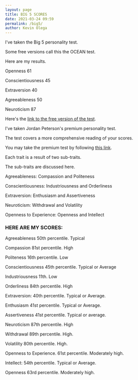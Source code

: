 ```yaml
--- 
layout: page
title: BIG 5 SCORES
date: 2021-03-24 09:59
permalink: /big5/ 
author: Kevin Olega 
--- 
```

I've taken the Big 5 personality test.

Some free versions call this the OCEAN test.

Here are my results.

Openness 61

Conscientiousness 45

Extraversion 40

Agreeableness 50

Neuroticism 87

Here's the [link to the free version of the test](https://www.truity.com/test/big-five-personality-test).

I've taken Jordan Peterson's premium personality test.

The test covers a more comprehensive reading of your scores.

You may take the premium test by following [this link](https://www.understandmyself.com/).

Each trait is a result of two sub-traits.

The sub-traits are discussed here.

Agreeableness: Compassion and Politeness

Conscientiousness: Industriousness and Orderliness

Extraversion: Enthusiasm and Assertiveness

Neuroticism: Withdrawal and Volatility

Openness to Experience: Openness and Intellect

### HERE ARE MY SCORES:

Agreeableness 50th percentile. Typical

Compassion 81st percentile. High

Politeness 16th percentile. Low

Conscientiousness 45th percentile. Typical or Average

Industriousness 11th. Low

Orderliness 84th percentile. High

Extraversion: 40th percentile. Typical or Average.

Enthusiasm 41st percentile. Typical or Average.

Assertiveness 41st percentile. Typical or average.

Neuroticism 87th percentile. High

Withdrawal 89th percentile. High.

Volatility 80th percentile. High.

Openness to Experience. 61st percentile. Moderately high.

Intellect: 54th percentile. Typical or Average.

Openness 63rd percentile. Moderately high.